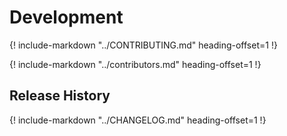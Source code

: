 # Development

{!
    include-markdown "../CONTRIBUTING.md"
    heading-offset=1
!}

{!
    include-markdown "../contributors.md"
    heading-offset=1
!}

## Release History

{!
    include-markdown "../CHANGELOG.md"
    heading-offset=1
!}
